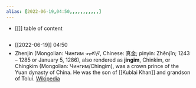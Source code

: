 ```yaml
---
alias: [2022-06-19,04:50,,,,,,,,,,,]
---
```

- [[]]
table of content
```toc
```

- [[2022-06-19]] 04:50
- Zhenjin (Mongolian: Чингим ᠴᠢᠩᠭᠢᠮ, Chinese: 真金; pinyin: Zhēnjīn; 1243 – 1285 or January 5, 1286), also rendered as **jingim**, Chinkim, or Chingkim (Mongolian: Чингим/Chingim), was a crown prince of the Yuan dynasty of China. He was the son of [[Kublai Khan]] and grandson of Tolui.
[Wikipedia](https://en.wikipedia.org/wiki/Zhenjin)